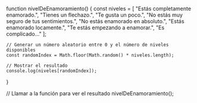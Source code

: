 function nivelDeEnamoramiento() {
    const niveles = [
        "Estás completamente enamorado.",
        "Tienes un flechazo.",
        "Te gusta un poco.",
        "No estás muy seguro de tus sentimientos.",
        "No estás enamorado en absoluto.",
        "Estás enamorado locamente.",
        "Te estás empezando a enamorar.",
        "Es complicado..."
    ];

    // Generar un número aleatorio entre 0 y el número de niveles disponibles
    const randomIndex = Math.floor(Math.random() * niveles.length);

    // Mostrar el resultado
    console.log(niveles[randomIndex]);
}

// Llamar a la función para ver el resultado
nivelDeEnamoramiento();
